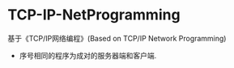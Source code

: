 # TCP-IP-NetProgramming
基于《TCP/IP网络编程》(Based on TCP/IP Network Programming)

- 序号相同的程序为成对的服务器端和客户端.


